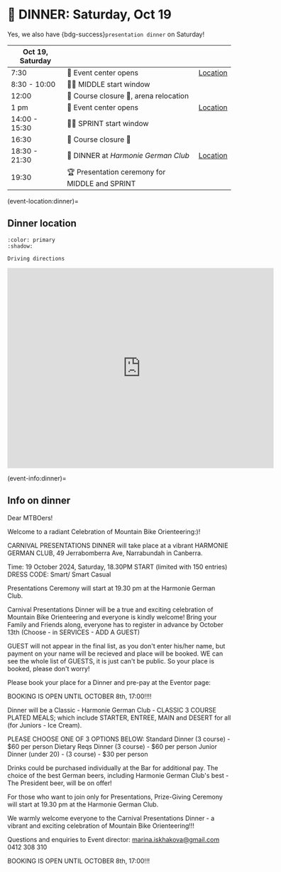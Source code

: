 # 🎉 DINNER: Saturday, Oct 19

Yes, we also have {bdg-success}`presentation dinner` on Saturday!

| **Oct 19, Saturday** | | |
|--|--|--|
| 7:30 | 🎪 Event center opens | [Location](https://maps.app.goo.gl/2cXzt4ywia9G6Hj77) |
| 8:30 - 10:00 | 🚴‍♀️ MIDDLE start window | |
| 12:00 | 🏁 Course closure 🏁, arena relocation | |
| 1 pm | 🎪 Event center opens | [Location](https://maps.app.goo.gl/PX7dE2mznda9W7Q49) |
| 14:00 - 15:30 | 🚴‍♀️ SPRINT start window | |
| 16:30 | 🏁 Course closure 🏁 | |
| 18:30 - 21:30 | 🍷 DINNER at *Harmonie German Club* | [Location](https://maps.app.goo.gl/RzJVPCCobYroMax18) |
| 19:30 | 🏆 Presentation ceremony for MIDDLE and SPRINT | |

(event-location:dinner)=
## Dinner location

```{button-link} http://maps.google.com/maps?saddr=&daddr=-35.339092197546954,149.15148452916677
:color: primary
:shadow:

Driving directions
```

<iframe src="https://www.google.com/maps/embed?pb=!1m18!1m12!1m3!1d5871.5753879061895!2d149.1476452557518!3d-35.33755493431994!2m3!1f0!2f0!3f0!3m2!1i1024!2i768!4f13.1!3m3!1m2!1s0x6b164c618b99dbe1%3A0x4a3c9d97b52dd20d!2sHarmonie%20German%20Club!5e1!3m2!1sen!2sau!4v1728900944576!5m2!1sen!2sau" width="600" height="450" style="border:0;" allowfullscreen="" loading="lazy" referrerpolicy="no-referrer-when-downgrade"></iframe>

(event-info:dinner)=
## Info on dinner

Dear MTBOers!

Welcome to a radiant Celebration of Mountain Bike Orienteering:)!

CARNIVAL PRESENTATIONS DINNER will take place at a vibrant HARMONIE GERMAN CLUB, 49 Jerrabomberra Ave, Narrabundah in Canberra.

Time: 19 October 2024, Saturday, 18.30PM START (limited with 150 entries)
DRESS CODE: Smart/ Smart Casual

Presentations Ceremony will start at 19.30 pm at the Harmonie German Club.

Carnival Presentations Dinner will be a true and exciting celebration of Mountain Bike Orienteering and everyone is kindly welcome! Bring your Family and Friends along, everyone has to register in advance by October 13th (Choose - in SERVICES - ADD A GUEST)

GUEST will not appear in the final list, as you don't enter his/her name, but payment on your name will be recieved and place will be booked. WE can see the whole list of GUESTS, it is just can't be public. So your place is booked, please don't worry!

Please book your place for a Dinner and pre-pay at the Eventor page:

BOOKING IS OPEN UNTIL OCTOBER 8th, 17:00!!!!

Dinner will be a Classic - Harmonie German Club - CLASSIC 3 COURSE PLATED MEALS;
which include STARTER, ENTREE, MAIN and DESERT for all (for Juniors - Ice Cream).

PLEASE CHOOSE ONE OF 3 OPTIONS BELOW:
Standard Dinner (3 course) - $60 per person
Dietary Reqs Dinner (3 course) - $60 per person
Junior Dinner (under 20) - (3 course) - $30 per person

Drinks could be purchased individually at the Bar for additional pay.
The choice of the best German beers, including Harmonie German Club's best - The President beer, will be on offer!

For those who want to join only for Presentations,
Prize-Giving Ceremony will start at 19.30 pm at the Harmonie German Club.

We warmly welcome everyone to the Carnival Presentations Dinner - a vibrant and exciting celebration of Mountain Bike Orienteering!!!

Questions and enquiries to Event director: marina.iskhakova@gmail.com 0412 308 310

BOOKING IS OPEN UNTIL OCTOBER 8th, 17:00!!!